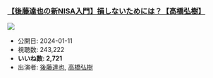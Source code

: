 ### [【後藤達也の新NISA入門】損しないためには？【高橋弘樹】](https://www.youtube.com/watch?v=e9drRMOcscY)
[![](https://img.youtube.com/vi/e9drRMOcscY/sddefault.jpg)](https://www.youtube.com/watch?v=e9drRMOcscY)
-   公開日: 2024-01-11
-   視聴数: 243,222
-   **いいね数: 2,721**
-   出演者: [後藤達也](/rehacq_fan/people/後藤達也 "wikilink"), [高橋弘樹](/rehacq_fan/people/高橋弘樹 "wikilink")

